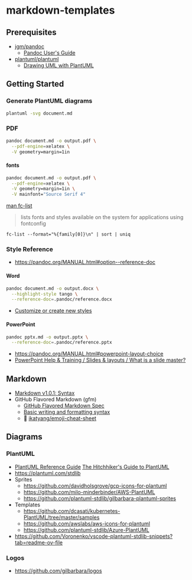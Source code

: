 # markdown-templates

## Prerequisites
* [jgm/pandoc](https://github.com/jgm/pandoc)
  * [Pandoc User's Guide](https://pandoc.org/MANUAL.html#)
* [plantuml/plantuml](https://github.com/plantuml/plantuml)
  * [Drawing UML with PlantUML](https://plantuml.com/guide)

## Getting Started
### Generate PlantUML diagrams
```bash
plantuml -svg document.md
```

### PDF
```bash
pandoc document.md -o output.pdf \
  --pdf-engine=xelatex \
  -V geometry=margin=1in
```

#### fonts
```bash
pandoc document.md -o output.pdf \
  --pdf-engine=xelatex \
  -V geometry=margin=1in \
  -V mainfont="Source Serif 4"
```

[man fc-list](https://linux.die.net/man/1/fc-list)
> lists fonts and styles available on the system for applications using fontconfig
```{#fc-list .bash}
fc-list --format="%{family[0]}\n" | sort | uniq
```

### Style Reference
* https://pandoc.org/MANUAL.html#option--reference-doc

#### Word
```bash
pandoc document.md -o output.docx \
  --highlight-style tango \
  --reference-doc=.pandoc/reference.docx
```
* [Customize or create new styles](https://support.microsoft.com/en-us/office/customize-or-create-new-styles-d38d6e47-f6fc-48eb-a607-1eb120dec563)

#### PowerPoint
```bash
pandoc pptx.md -o output.pptx \
  --reference-doc=.pandoc/reference.pptx
```
* https://pandoc.org/MANUAL.html#powerpoint-layout-choice
* [PowerPoint Help & Training / Slides & layouts / What is a slide master?](https://support.microsoft.com/en-us/office/what-is-a-slide-master-b9abb2a0-7aef-4257-a14e-4329c904da54)

## Markdown
* [Markdown v1.0.1: Syntax](https://daringfireball.net/projects/markdown/syntax)
* GitHub Flavored Markdown (gfm)
  * [GitHub Flavored Markdown Spec](https://github.github.com/gfm/)
  * [Basic writing and formatting syntax](https://docs.github.com/en/get-started/writing-on-github/getting-started-with-writing-and-formatting-on-github/basic-writing-and-formatting-syntax#alerts)
  * :notebook_with_decorative_cover: [ikatyang/emoji-cheat-sheet](https://github.com/ikatyang/emoji-cheat-sheet?tab=readme-ov-file#table-of-contents)

## Diagrams

### PlantUML
* [PlantUML Reference Guide](https://plantuml.com/guide)
[The Hitchhiker's Guide to PlantUML](https://crashedmind.github.io/PlantUMLHitchhikersGuide/index.html)
* https://plantuml.com/stdlib
* Sprites
  * https://github.com/davidholsgrove/gcp-icons-for-plantuml
  * https://github.com/milo-minderbinder/AWS-PlantUML
  * https://github.com/plantuml-stdlib/gilbarbara-plantuml-sprites
* Templates
  * https://github.com/dcasati/kubernetes-PlantUML/tree/master/samples
  * https://github.com/awslabs/aws-icons-for-plantuml
  * https://github.com/plantuml-stdlib/Azure-PlantUML
* https://github.com/Voronenko/vscode-plantuml-stdlib-snippets?tab=readme-ov-file

### Logos
* https://github.com/gilbarbara/logos
